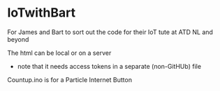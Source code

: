 # IoTwithBart
For James and Bart to sort out the code for their IoT tute at ATD NL and beyond

The html can be local or on a server
- note that it needs access tokens in a separate (non-GitHUb) file

Countup.ino is for a Particle Internet Button
